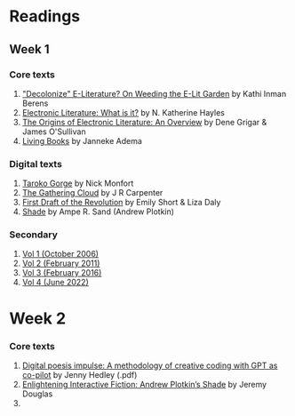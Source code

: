 # Readings
## Week 1
### Core texts
1. ["Decolonize" E-Literature? On Weeding the E-Lit Garden](https://electronicbookreview.com/essay/decolonize-e-literature-on-weeding-the-e-lit-garden/) by Kathi Inman Berens
2. [Electronic Literature: What is it?](https://eliterature.org/pad/elp.html) by N. Katherine Hayles
3. [The Origins of Electronic Literature: An Overview](https://www.bloomsburycollections.com/monograph-detail?docid=b-9781501363474&tocid=b-9781501363474-chapter1) by Dene Grigar & James O'Sullivan
4. [Living Books](https://directory.doabooks.org/handle/20.500.12854/78623) by Janneke Adema

### Digital texts
1. [Taroko Gorge](https://collection.eliterature.org/3/work.html?work=taroko-gorge) by Nick Monfort
2. [The Gathering Cloud](https://luckysoap.com/thegatheringcloud/) by J R Carpenter
3. [First Draft of the Revolution](https://collection.eliterature.org/3/work.html?work=first-draft-of-the-revolution) by Emily Short & Liza Daly
4. [Shade](https://pr-if.org/play/shade/) by Ampe R. Sand (Andrew Plotkin)

### Secondary
1. [Vol 1 (October 2006)](https://collection.eliterature.org/1/)
2. [Vol 2 (February 2011)](https://collection.eliterature.org/2/)
3. [Vol 3 (February 2016)](https://collection.eliterature.org/3/)
4. [Vol 4 (June 2022)](https://collection.eliterature.org/4/)

# Week 2
### Core texts
1. [Digital poesis impulse: A methodology of creative coding with GPT as co-pilot]() by Jenny Hedley (.pdf)
2. [Enlightening Interactive Fiction: Andrew Plotkin’s Shade](https://electronicbookreview.com/essay/enlightening-interactive-fiction-andrew-plotkins-shade/) by Jeremy Douglas
3. 
